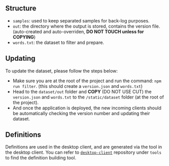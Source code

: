 ## Structure
- `samples`: used to keep separated samples for back-log purposes.
- `out`: the directory where the output is stored, contains the version file. (auto-created and auto-overriden, **DO NOT TOUCH unless for COPYING**)
- `words.txt`: the dataset to filter and prepare.

## Updating

To update the dataset, please follow the steps below:
- Make sure you are at the root of the project and run the command: `npm run filter`. (this should create a `version.json` and `words.txt`)
- Head to the `dataset/out` folder and **COPY** (DO NOT USE CUT) the `version.json` and `words.txt` to the `/static/dataset` folder (at the root of the project).
- And once the application is deployed, the new incoming clients should be automatically checking the version number and updating their dataset.

## Definitions

Definitions are used in the desktop client, and are generated via the tool in the desktop client. 
You can refer to [`desktop-client`](https://github.com/ShindouMihou/exponie-desktop) repository under `tools` to find the definition building tool.